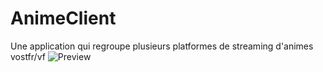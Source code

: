 # AnimeClient
Une application qui regroupe plusieurs platformes de streaming d'animes vostfr/vf
![Preview](https://i.imgur.com/6uRBaUg.png)
